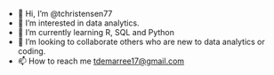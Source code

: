 - 👋 Hi, I’m @tchristensen77
- 👀 I’m interested in data analytics. 
- 🌱 I’m currently learning R, SQL and Python
- 💞️ I’m looking to collaborate others who are new to data analytics or coding. 
- 📫 How to reach me tdemarree17@gmail.com

<!---
tchristensen77/tchristensen77 is a ✨ special ✨ repository because its `README.md` (this file) appears on your GitHub profile.
You can click the Preview link to take a look at your changes.
--->
